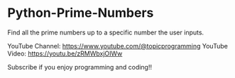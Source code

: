 # Python-Prime-Numbers
Find all the prime numbers up to a specific number the user inputs. 

YouTube Channel: https://www.youtube.com/@topicprogramming
YouTube Video: https://youtu.be/zRMWbxjOIWw

Subscribe if you enjoy programming and coding!!
